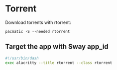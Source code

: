# Torrent

Download torrents with rtorrent:

`pacmatic -S --needed rtorrent`

## Target the app with Sway app_id

```sh
#!/usr/bin/dash
exec alacritty --title rtorrent --class rtorrent
```
